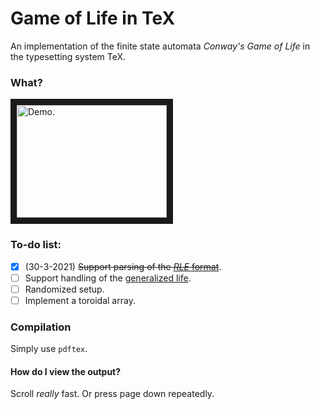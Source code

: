 # Game of Life in TeX
An implementation of the finite state automata *Conway's Game of Life* in the typesetting system TeX.

### What?
<a href="http://www.youtube.com/watch?feature=player_embedded&v=cNi5v6iWGmI" target="_blank"><img src="http://img.youtube.com/vi/cNi5v6iWGmI/0.jpg" 
alt="Demo." width="240" height="180" border="10" /></a>

### To-do list:
- [x] (30-3-2021) ~~Support parsing of the [*RLE* format](https://www.conwaylife.com/wiki/Run_Length_Encoded)~~.
- [ ] Support handling of the [generalized life](https://en.wikipedia.org/wiki/Life-like_cellular_automaton#Notation_for_rules).
- [ ] Randomized setup.
- [ ] Implement a toroidal array.

### Compilation
Simply use `pdftex`.

#### How do I view the output?
Scroll *really* fast. Or press page down repeatedly.
